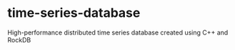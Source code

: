 # time-series-database
High-performance distributed time series database created using C++ and RockDB
